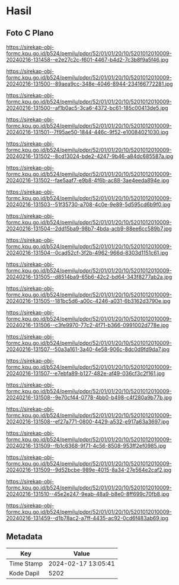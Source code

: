 # Hasil

## Foto C Plano

https://sirekap-obj-formc.kpu.go.id/b524/pemilu/pdpr/52/01/01/20/10/5201012010009-20240216-131458--e2e27c2c-f601-4467-b4d2-7c3b8f9a5f46.jpg

https://sirekap-obj-formc.kpu.go.id/b524/pemilu/pdpr/52/01/01/20/10/5201012010009-20240216-131500--89aea9cc-348e-4046-8944-234166772281.jpg

https://sirekap-obj-formc.kpu.go.id/b524/pemilu/pdpr/52/01/01/20/10/5201012010009-20240216-131500--af1b0ac5-3ca6-4372-bc61-185c00413de5.jpg

https://sirekap-obj-formc.kpu.go.id/b524/pemilu/pdpr/52/01/01/20/10/5201012010009-20240216-131501--7f95ae50-1844-446c-9f52-e10084021030.jpg

https://sirekap-obj-formc.kpu.go.id/b524/pemilu/pdpr/52/01/01/20/10/5201012010009-20240216-131502--8cd13024-bde2-4247-9b46-a84dc685587a.jpg

https://sirekap-obj-formc.kpu.go.id/b524/pemilu/pdpr/52/01/01/20/10/5201012010009-20240216-131502--fae5aaf7-e9b8-4f6b-ac88-3ae4eeda894e.jpg

https://sirekap-obj-formc.kpu.go.id/b524/pemilu/pdpr/52/01/01/20/10/5201012010009-20240216-131503--51f35730-a708-4c0e-9e89-5d595cd6b9f0.jpg

https://sirekap-obj-formc.kpu.go.id/b524/pemilu/pdpr/52/01/01/20/10/5201012010009-20240216-131504--2dd15ba9-98b7-4bda-acb9-88ee6cc589b7.jpg

https://sirekap-obj-formc.kpu.go.id/b524/pemilu/pdpr/52/01/01/20/10/5201012010009-20240216-131504--0cad52cf-3f2b-4962-966d-8303d1151c61.jpg

https://sirekap-obj-formc.kpu.go.id/b524/pemilu/pdpr/52/01/01/20/10/5201012010009-20240216-131505--d8514ba9-65b6-42c2-bd64-343f8277ab2a.jpg

https://sirekap-obj-formc.kpu.go.id/b524/pemilu/pdpr/52/01/01/20/10/5201012010009-20240216-131505--181bc5d6-a00c-4246-a031-6b3162d3790e.jpg

https://sirekap-obj-formc.kpu.go.id/b524/pemilu/pdpr/52/01/01/20/10/5201012010009-20240216-131506--c3fe9970-77c2-4f71-b366-0991002d778e.jpg

https://sirekap-obj-formc.kpu.go.id/b524/pemilu/pdpr/52/01/01/20/10/5201012010009-20240216-131507--50a3a161-3a40-4e58-906c-8dc0d9fd9da7.jpg

https://sirekap-obj-formc.kpu.go.id/b524/pemilu/pdpr/52/01/01/20/10/5201012010009-20240216-131507--e7ebfa89-b127-482e-af49-036cf3c2f161.jpg

https://sirekap-obj-formc.kpu.go.id/b524/pemilu/pdpr/52/01/01/20/10/5201012010009-20240216-131508--9e70cf44-0778-4bb0-b498-c4f280a9b77b.jpg

https://sirekap-obj-formc.kpu.go.id/b524/pemilu/pdpr/52/01/01/20/10/5201012010009-20240216-131508--ef27a771-0800-4429-a532-e917a63a3697.jpg

https://sirekap-obj-formc.kpu.go.id/b524/pemilu/pdpr/52/01/01/20/10/5201012010009-20240216-131509--fb1c6368-9f71-4c56-8508-953ff2ef0985.jpg

https://sirekap-obj-formc.kpu.go.id/b524/pemilu/pdpr/52/01/01/20/10/5201012010009-20240216-131509--9d52bcbe-989e-4015-8a34-27e564e2caf2.jpg

https://sirekap-obj-formc.kpu.go.id/b524/pemilu/pdpr/52/01/01/20/10/5201012010009-20240216-131510--45e2e247-9eab-48a9-b8e0-8ff699c70fb8.jpg

https://sirekap-obj-formc.kpu.go.id/b524/pemilu/pdpr/52/01/01/20/10/5201012010009-20240216-131459--d1b78ac2-a7ff-4435-ac92-0cd6f483ab69.jpg


## Metadata

| Key        | Value               |
| ---------- | ------------------- |
| Time Stamp | 2024-02-17 13:05:41 |
| Kode Dapil | 5202                |



